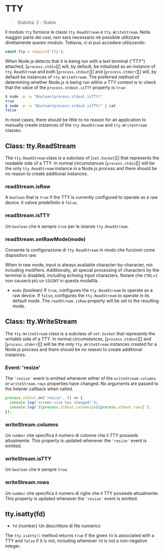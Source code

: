 # TTY

<!--introduced_in=v0.10.0-->

> Stabilità: 2 - Stable

Il modulo `tty` fornisce le classi `tty.ReadStream` e `tty.WriteStream`. Nella maggior parte dei casi, non sarà necessario né possibile utilizzare direttamente questo modulo. Tuttavia, ci si può accedere utilizzando:

```js
const tty = require('tty');
```

When Node.js detects that it is being run with a text terminal ("TTY") attached, [`process.stdin`][] will, by default, be initialized as an instance of `tty.ReadStream` and both [`process.stdout`][] and [`process.stderr`][] will, by default be instances of `tty.WriteStream`. The preferred method of determining whether Node.js is being run within a TTY context is to check that the value of the `process.stdout.isTTY` property is `true`:

```sh
$ node -p -e "Boolean(process.stdout.isTTY)"
true
$ node -p -e "Boolean(process.stdout.isTTY)" | cat
false
```

In most cases, there should be little to no reason for an application to manually create instances of the `tty.ReadStream` and `tty.WriteStream` classes.

## Class: tty.ReadStream

<!-- YAML
added: v0.5.8
-->

The `tty.ReadStream` class is a subclass of [`net.Socket`][] that represents the readable side of a TTY. In normal circumstances [`process.stdin`][] will be the only `tty.ReadStream` instance in a Node.js process and there should be no reason to create additional instances.

### readStream.isRaw

<!-- YAML
added: v0.7.7
-->

A `boolean` that is `true` if the TTY is currently configured to operate as a raw device. Il valore predefinito è `false`.

### readStream.isTTY

<!-- YAML
added: v0.5.8
-->

Un `boolean` che è sempre `true` per le istanze `tty.ReadStream`.

### readStream.setRawMode(mode)

<!-- YAML
added: v0.7.7
-->

Consente la configurazione di `tty.ReadStream` in modo che funzioni come dispositivo raw.

When in raw mode, input is always available character-by-character, not including modifiers. Additionally, all special processing of characters by the terminal is disabled, including echoing input characters. Notare che `CTRL`+`C` non causerà più un `SIGINT` in questa modalità.

* `mode` {boolean} If `true`, configures the `tty.ReadStream` to operate as a raw device. If `false`, configures the `tty.ReadStream` to operate in its default mode. The `readStream.isRaw` property will be set to the resulting mode.

## Class: tty.WriteStream

<!-- YAML
added: v0.5.8
-->

The `tty.WriteStream` class is a subclass of `net.Socket` that represents the writable side of a TTY. In normal circumstances, [`process.stdout`][] and [`process.stderr`][] will be the only `tty.WriteStream` instances created for a Node.js process and there should be no reason to create additional instances.

### Event: 'resize'

<!-- YAML
added: v0.7.7
-->

The `'resize'` event is emitted whenever either of the `writeStream.columns` or `writeStream.rows` properties have changed. No arguments are passed to the listener callback when called.

```js
process.stdout.on('resize', () => {
  console.log('screen size has changed!');
  console.log(`${process.stdout.columns}x${process.stdout.rows}`);
});
```

### writeStream.columns

<!-- YAML
added: v0.7.7
-->

Un `number` che specifica il numero di colonne che il TTY possiede attualmente. This property is updated whenever the `'resize'` event is emitted.

### writeStream.isTTY

<!-- YAML
added: v0.5.8
-->

Un `boolean` che è sempre `true`.

### writeStream.rows

<!-- YAML
added: v0.7.7
-->

Un `number` che specifica il numero di righe che il TTY possiede attualmente. This property is updated whenever the `'resize'` event is emitted.

## tty.isatty(fd)

<!-- YAML
added: v0.5.8
-->

* `fd` {number} Un descrittore di file numerico

The `tty.isatty()` method returns `true` if the given `fd` is associated with a TTY and `false` if it is not, including whenever `fd` is not a non-negative integer.